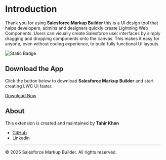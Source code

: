 # Introduction

Thank you for using **Salesforce Markup Builder** this is a UI design tool that helps developers, admins and designers quickly create Lightning Web Components. Users can visually create Salesforce user interfaces by simply dragging and dropping components onto the canvas. This makes it easy for anyone, even without coding experience, to build fully functional UI layouts.

![Static Badge](https://img.shields.io/chrome-web-store/v/dmikhohlckeamhjfgmkeincjbfgnlleh?style=flat-square&label=release)

## Download the App
 
Click the button below to download **Salesforce Markup Builder** and start creating LWC UI faster.

[Download Now](https://chromewebstore.google.com/detail/salesforce-markup-builder/dmikhohlckeamhjfgmkeincjbfgnlleh) <!-- Link to the download page or file -->

## About

This extension is created and maintained by **Tahir Khan**
  - [GitHub](https://github.com/tahirkhan77)
  - [Linkedin](https://www.linkedin.com/in/tahir-khan-438b3221a)

---

© 2025 Salesforce Markup Builder. All rights reserved.
